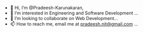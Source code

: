 - 👋 Hi, I’m @Pradeesh-Karunakaran,
- 👀 I’m interested in Engineering and Software Development ...
- 💞️ I’m looking to collaborate on Web Development...
- 📫 How to reach me, email me at pradeesh.nit@gmail.com  ...

<!---
Pradeesh-K/Pradeesh-K is a ✨ special ✨ repository because its `README.md` (this file) appears on your GitHub profile.
You can click the Preview link to take a look at your changes.
--->
